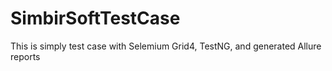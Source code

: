 # SimbirSoftTestCase
This is simply test case with Selemium Grid4, TestNG, and generated Allure reports
